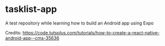 # tasklist-app
A test repository while learning how to build an Android app using Expo


Credits:
https://code.tutsplus.com/tutorials/how-to-create-a-react-native-android-app--cms-35636
